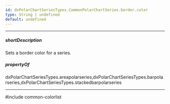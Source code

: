 ```yaml
---
id: dxPolarChartSeriesTypes.CommonPolarChartSeries.border.color
type: String | undefined
default: undefined
---
```

---
##### shortDescription
Sets a border color for a series.

##### propertyOf
dxPolarChartSeriesTypes.areapolarseries,dxPolarChartSeriesTypes.barpolarseries,dxPolarChartSeriesTypes.stackedbarpolarseries

---
#include common-colorlist